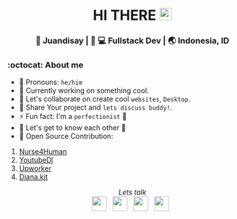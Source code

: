 <div align="center">
  <h1> HI THERE <img src="https://media.giphy.com/media/hvRJCLFzcasrR4ia7z/giphy.gif" width="25px"></h1>
</div>

<div align="center">
<h3> 👱 Juandisay | 👱 💻 Fullstack Dev | 🌏 Indonesia, ID </h3>
</div>

### :octocat: About me 

- 👱 Pronouns: `he/him`
- 🔭 Currently working on something cool.
- 👯 Let's collaborate on create cool `websites`, `Desktop`.
- 🤔 Share Your project and `lets discuss buddy!`.
- ⚡ Fun fact: I'm a `perfectionist` 🤔
- 💭 Let's get to know each other 🌟
- 🤲 Open Source Contribution: <br>
 1. [Nurse4Human](https://github.com/nurse4human)<br>
 2. [YoutubeDl](https://https://github.com/juandisay/youtube-dl)<br>
 3. [Upworker](https://github.com/upwoker)<br>
 4. [Diana.kit](https://github.com/DianaProject)

<p align='center'>
<i> Lets talk </i> <br>
<a href="https://www.linkedin.com/in/juandisay/"><img height="30" src="https://raw.githubusercontent.com/trinwin/trinwin/master/icons/linkedin.png?raw=true"></a>&nbsp;&nbsp;
<a href="https://medium.com/@juandisay"><img height="30" src="https://raw.githubusercontent.com/trinwin/trinwin/master/icons/medium.png?raw=true"></a>&nbsp;&nbsp;
<a href="https://twitter.com/juandisay"><img height="30" src="https://raw.githubusercontent.com/trinwin/trinwin/master/icons/twitter.png?raw=true"></a>&nbsp;&nbsp;
<a href="https://dev.to/juandisay"><img height="30" src="https://raw.githubusercontent.com/trinwin/trinwin/master/icons/devto.png?raw=true"></a>&nbsp;&nbsp;
